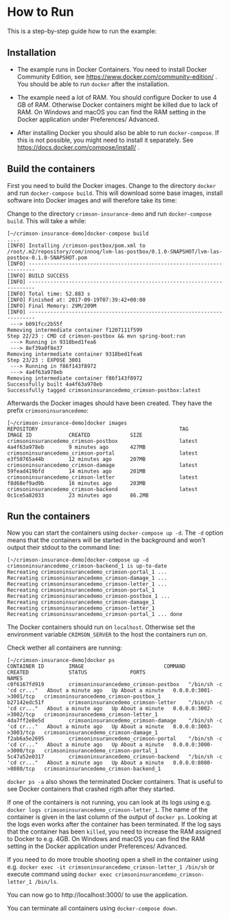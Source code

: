 # How to Run

This is a step-by-step guide how to run the example:

## Installation

* The example runs in Docker Containers. You need to install Docker
  Community Edition, see https://www.docker.com/community-edition/
  . You should be able to run `docker` after the installation.

* The example need a lot of RAM. You should configure Docker to use 4
  GB of RAM. Otherwise Docker containers might be killed due to lack
  of RAM. On Windows and macOS you can find the RAM setting in the
  Docker application under Preferences/ Advanced.
  
* After installing Docker you should also be able to run
  `docker-compose`. If this is not possible, you might need to install
  it separately. See https://docs.docker.com/compose/install/ .

## Build the containers

First you need to build the Docker images. Change to the directory
`docker` and run `docker-compose build`. This will download some base
images, install software into Docker images and will therefore take
its time:


Change to the directory `crimson-insurance-demo` and run
`docker-compose build`. This will take a while:

```
[~/crimson-insurance-demo]docker-compose build
....
[INFO] Installing /crimson-postbox/pom.xml to /root/.m2/repository/com/innoq/lvm-las-postbox/0.1.0-SNAPSHOT/lvm-las-postbox-0.1.0-SNAPSHOT.pom
[INFO] ------------------------------------------------------------------------
[INFO] BUILD SUCCESS
[INFO] ------------------------------------------------------------------------
[INFO] Total time: 52.883 s
[INFO] Finished at: 2017-09-19T07:39:42+00:00
[INFO] Final Memory: 29M/209M
[INFO] ------------------------------------------------------------------------
 ---> b091fcc2b55f
Removing intermediate container f1207111f599
Step 22/23 : CMD cd crimson-postbox && mvn spring-boot:run
 ---> Running in 9318bed1fea6
 ---> 8ef39a0f8e37
Removing intermediate container 9318bed1fea6
Step 23/23 : EXPOSE 3001
 ---> Running in f86f143f8972
 ---> 4a4f63a978eb
Removing intermediate container f86f143f8972
Successfully built 4a4f63a978eb
Successfully tagged crimsoninsurancedemo_crimson-postbox:latest
```


Afterwards the Docker images should have been created. They have the prefix
`crimsoninsurancedemo`:

```
[~/crimson-insurance-demo]docker images 
REPOSITORY                                              TAG                 IMAGE ID            CREATED             SIZE
crimsoninsurancedemo_crimson-postbox                    latest              4a4f63a978eb        9 minutes ago       427MB
crimsoninsurancedemo_crimson-portal                     latest              e3f50765a44b        12 minutes ago      207MB
crimsoninsurancedemo_crimson-damage                     latest              59fead419bfd        14 minutes ago      201MB
crimsoninsurancedemo_crimson-letter                     latest              f8d68ef9ad9b        16 minutes ago      203MB
crimsoninsurancedemo_crimson-backend                    latest              0c1ce5a82033        23 minutes ago      86.2MB
```

## Run the containers

Now you can start the containers using `docker-compose up -d`. The
`-d` option means that the containers will be started in the
background and won't output their stdout to the command line:

```
[~/crimson-insurance-demo]docker-compose up -d
crimsoninsurancedemo_crimson-backend_1 is up-to-date
Recreating crimsoninsurancedemo_crimson-portal_1 ... 
Recreating crimsoninsurancedemo_crimson-damage_1 ... 
Recreating crimsoninsurancedemo_crimson-letter_1 ... 
Recreating crimsoninsurancedemo_crimson-portal_1
Recreating crimsoninsurancedemo_crimson-postbox_1 ... 
Recreating crimsoninsurancedemo_crimson-damage_1
Recreating crimsoninsurancedemo_crimson-letter_1
Recreating crimsoninsurancedemo_crimson-portal_1 ... done
```

The Docker containers should run on `localhost`. Otherwise set the
environment variable `CRIMSON_SERVER` to the host the containers run
on.

Check wether all containers are running:

```
[~/crimson-insurance-demo]docker ps
CONTAINER ID        IMAGE                          COMMAND                  CREATED             STATUS              PORTS                                                NAMES
c0f6167fd919        crimsoninsurancedemo_crimson-postbox   "/bin/sh -c 'cd cr..."   About a minute ago   Up About a minute   0.0.0.0:3001->3001/tcp   crimsoninsurancedemo_crimson-postbox_1
b27142edc51f        crimsoninsurancedemo_crimson-letter    "/bin/sh -c 'cd cr..."   About a minute ago   Up About a minute   0.0.0.0:3002->3002/tcp   crimsoninsurancedemo_crimson-letter_1
4da7ff2e8e5d        crimsoninsurancedemo_crimson-damage    "/bin/sh -c 'cd cr..."   About a minute ago   Up About a minute   0.0.0.0:3003->3003/tcp   crimsoninsurancedemo_crimson-damage_1
f2ab6a5e2695        crimsoninsurancedemo_crimson-portal    "/bin/sh -c 'cd cr..."   About a minute ago   Up About a minute   0.0.0.0:3000->3000/tcp   crimsoninsurancedemo_crimson-portal_1
5c47a52e0317        crimsoninsurancedemo_crimson-backend   "/bin/sh -c 'cd cr..."   About a minute ago   Up About a minute   0.0.0.0:8080->8080/tcp   crimsoninsurancedemo_crimson-backend_1
```

`docker ps -a`  also shows the terminated Docker containers. That is
useful to see Docker containers that crashed rigth after they started.

If one of the containers is not running, you can look at its logs using
e.g.  `docker logs crimsoninsurancedemo_crimson-letter_1`. The name of the container is
given in the last column of the output of `docker ps`. Looking at the
logs even works after the container has been
terminated. If the log says that the container has been `killed`, you
need to increase the RAM assigned to Docker to e.g. 4GB. On Windows
and macOS you can find the RAM setting in the Docker application under
Preferences/ Advanced.
  
If you need to do more trouble shooting open a shell in the container
using e.g. `docker exec -it crimsoninsurancedemo_crimson-letter_1 /bin/sh` or execute
command using `docker exec crimsoninsurancedemo_crimson-letter_1 /bin/ls`.

You can now go to http://localhost:3000/ to use the application.

You can terminate all containers using `docker-compose down`.

